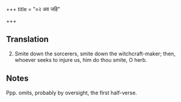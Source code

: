 +++
title = "०२ अव जहि"

+++
## Translation
2. Smite down the sorcerers, smite down the witchcraft-maker; then,  
whoever seeks to injure us, him do thou smite, O herb.

## Notes
Ppp. omits, probably by oversight, the first half-verse.
